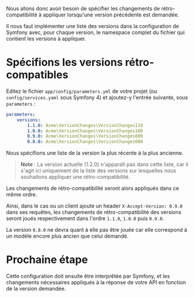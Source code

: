 Nous allons donc avoir besoin de spécifier les changements de rétro-compatibilité à appliquer lorsqu'une version précédente est demandée.

Il nous faut implémenter une liste des versions dans la configuration de Symfony avec, pour chaque version, le namespace complet du fichier qui contient les versions à appliquer.

# Spécifions les versions rétro-compatibles

Editez le fichier `app/config/parameters.yml` de votre projet (ou `config/services.yaml` sous Symfony 4) et ajoutez-y l'entrée suivante, sous `parameters` :

```yaml
parameters:
    versions:
        1.1.0: Acme\VersionChanges\VersionChanges110
        1.0.0: Acme\VersionChanges\VersionChanges100
        0.9.0: Acme\VersionChanges\VersionChanges009
        0.8.0: Acme\VersionChanges\VersionChanges008
```

Nous spécifions une liste de la version la plus récente à la plus ancienne.

> **Note** : La version actuelle (1.2.0) n'apparaît pas dans cette liste, car il s'agit ici uniquement de la liste des versions sur lesquelles nous souhaitons appliquer une rétro-compatibilité.

Les changements de rétro-compatibilité seront alors appliqués dans ce même ordre.

Ainsi, dans le cas ou un client ajoute un header `X-Accept-Version: 0.9.0` dans ses requêtes, les changements de rétro-compatibilité des versions seront joués respectivement dans l'ordre `1.1.0`, `1.0.0` puis `0.9.0`.

La version `0.8.0` ne devra quant à elle pas être jouée car elle correspond à un modèle encore plus ancien que celui demandé.

# Prochaine étape

Cette configuration doit ensuite être interprêtée par Symfony, et les changements nécessaires appliqués à la réponse de votre API en fonction de la version demandée.
